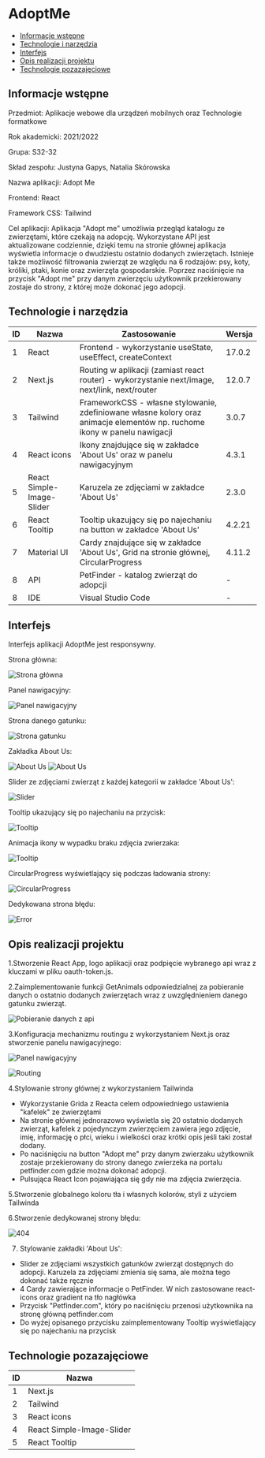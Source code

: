 # AdoptMe

* [Informacje wstępne](#Informacje-wstępne)
* [Technologie i narzędzia](#Technologie-i-narzędzia)
* [Interfejs](#Interfejs)
* [Opis realizacji projektu](#Opis-realizacji-projektu)
* [Technologie pozazajęciowe](#Technologie-pozazajęciowe)

## Informacje wstępne

Przedmiot: Aplikacje webowe dla urządzeń mobilnych oraz Technologie formatkowe

Rok akademicki: 2021/2022

Grupa: S32-32

Skład zespołu: Justyna Gapys, Natalia Skórowska 

Nazwa aplikacji: Adopt Me

Frontend: React

Framework CSS: Tailwind

Cel aplikacji: Aplikacja "Adopt me" umożliwia przegląd katalogu ze zwierzętami, które czekają na adopcję. Wykorzystane API jest aktualizowane codziennie, dzięki temu na stronie głównej aplikacja wyświetla informacje o dwudziestu ostatnio dodanych zwierzętach. Istnieje także możliwość filtrowania zwierząt ze względu na 6 rodzajów: psy, koty, króliki, ptaki, konie oraz zwierzęta gospodarskie. Poprzez naciśnięcie na przycisk "Adopt me"  przy danym zwierzęciu użytkownik przekierowany zostaje do strony, z której może dokonać jego adopcji.

## Technologie i narzędzia

|ID | Nazwa | Zastosowanie | Wersja |
| ------------- | ------------- |------|------|
| 1 | React  | Frontend - wykorzystanie useState, useEffect, createContext | 17.0.2 |
| 2 | Next.js  | Routing w aplikacji (zamiast react router) - wykorzystanie next/image, next/link, next/router | 12.0.7 |
| 3 | Tailwind  | FrameworkCSS - własne stylowanie, zdefiniowane własne kolory oraz animacje elementów np. ruchome ikony w panelu nawigacji | 3.0.7 |
| 4 | React icons  | Ikony znajdujące się w zakładce 'About Us' oraz w panelu nawigacyjnym | 4.3.1 |
| 5 | React Simple-Image-Slider  | Karuzela ze zdjęciami w zakładce 'About Us' | 2.3.0 |
| 6 | React Tooltip  | Tooltip  ukazujący się po najechaniu na button w zakładce 'About Us' | 4.2.21 |
| 7 | Material UI  | Cardy znajdujące się w zakładce 'About Us', Grid na stronie głównej, CircularProgress | 4.11.2 |
| 8 | API  | PetFinder - katalog zwierząt do adopcji | - |
| 8 | IDE  | Visual Studio Code | - |


## Interfejs

Interfejs aplikacji AdoptMe jest responsywny.

Strona główna:

![Strona główna](./Imgs/main.png)

Panel nawigacyjny:

![Panel nawigacyjny](./Imgs/Navbar.gif)

Strona danego gatunku:

![Strona gatunku](./Imgs/horses.png)

Zakładka About Us:

![About Us](./Imgs/aboutus.png)
![About Us](./Imgs/aboutus2.png)

Slider ze zdjęciami zwierząt z każdej kategorii w zakładce 'About Us':

![Slider](./Imgs/Images.gif)

Tooltip ukazujący się po najechaniu na przycisk:

![Tooltip](./Imgs/Tooltip2.gif)

Animacja ikony w wypadku braku zdjęcia zwierzaka:

![Tooltip](./Imgs/NoFound2.gif)

CircularProgress wyświetlający się podczas ładowania strony:

![CircularProgress](./Imgs/Progress.gif)

Dedykowana strona błędu:

![Error](./Imgs/404page.png)

## Opis realizacji projektu

1.Stworzenie React App, logo aplikacji oraz podpięcie wybranego api wraz z kluczami w pliku oauth-token.js.

2.Zaimplementowanie funkcji GetAnimals odpowiedzialnej za pobieranie  danych o ostatnio dodanych zwierzętach wraz z uwzględnieniem danego gatunku zwierząt.

![Pobieranie danych z api](./Imgs/getanimals2.png)

3.Konfiguracja mechanizmu routingu z wykorzystaniem Next.js oraz stworzenie panelu nawigacyjnego:

![Panel nawigacyjny](./Imgs/navbarss2.png)

![Routing](./Imgs/slug2.png)

4.Stylowanie strony głównej z wykorzystaniem Tailwinda
- Wykorzystanie Grida z Reacta celem odpowiedniego ustawienia "kafelek" ze zwierzętami
- Na stronie głównej jednorazowo wyświetla się 20 ostatnio dodanych zwierząt, kafelek z pojedynczym zwierzęciem zawiera jego zdjęcie, imię, informację o płci, wieku i wielkości oraz krótki opis jeśli taki został dodany.
- Po naciśnięciu na button "Adopt me" przy danym zwierzaku użytkownik zostaje przekierowany do strony danego zwierzeka na portalu petfinder.com gdzie można dokonać adopcji.
- Pulsująca React Icon pojawiająca się gdy nie ma zdjęcia zwierzęcia.

5.Stworzenie globalnego koloru tła i własnych kolorów, styli z użyciem Tailwinda

6.Stworzenie dedykowanej strony błędu:

![404](./Imgs/404.png)

7. Stylowanie zakładki 'About Us':
- Slider ze zdjęciami wszystkich gatunków zwierząt dostępnych do adopcji. Karuzela za zdjęciami zmienia się sama, ale można tego dokonać także ręcznie
- 4 Cardy zawierające informacje o PetFinder. W nich zastosowane react-icons oraz gradient na tło nagłówka
- Przycisk "Petfinder.com", który po naciśnięciu przenosi użytkownika na stronę główną petfinder.com
- Do wyżej opisanego przycisku zaimplementowany Tooltip wyświetlający się po najechaniu na przycisk

## Technologie pozazajęciowe

|ID | Nazwa | 
|----|----|
| 1 | Next.js  | 
| 2 | Tailwind  | 
| 3 | React icons |
| 4 | React Simple-Image-Slider  |
| 5| React Tooltip |
